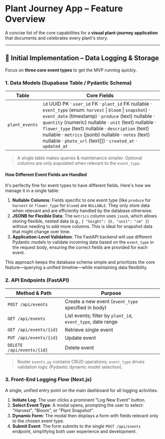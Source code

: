 # Plant Journey App – Feature Overview

A concise list of the core capabilities for a **visual plant-journey application** that documents and celebrates every plant's story.

---

## 🚀 Initial Implementation – Data Logging & Storage

Focus on **three core event types** to get the MVP running quickly.

### 1. Data Models (Supabase Table / Pydantic Schema)

| Table | Core Fields |
|-------|-------------|
| `plant_events` | `id` UUID PK · `user_id` FK · `plant_id` FK nullable · `event_type` (enum: `harvest` \| `bloom` \| `snapshot`) · `event_date` (timestamp) · `produce` (text) nullable · `quantity` (numeric) nullable · `unit` (text) nullable · `flower_type` (text) nullable · `description` (text) nullable · `metrics` (jsonb) nullable · `notes` (text) nullable · `photo_url` (text[]) · `created_at` · `updated_at` |

> A single table makes queries & maintenance simpler. Optional columns are only populated when relevant to the `event_type`.

#### How Different Event Fields are Handled
It's perfectly fine for event types to have different fields. Here's how we manage it in a single table:

1.  **Nullable Columns**: Fields specific to one event type (like `produce` for `harvest` or `flower_type` for `bloom`) are `NULLABLE`. They only store data when relevant and are efficiently handled by the database otherwise.
2.  **JSONB for Flexible Data**: The `metrics` column uses `jsonb`, which allows storing flexible, nested data (e.g., `{ "height": 15, "unit": "cm" }`) without needing to add more columns. This is ideal for snapshot data that might change over time.
3.  **Application-Level Validation**: The FastAPI backend will use different Pydantic models to validate incoming data based on the `event_type` in the request body, ensuring the correct fields are provided for each event.

This approach keeps the database schema simple and prioritizes the core feature—querying a unified timeline—while maintaining data flexibility.

### 2. API Endpoints (FastAPI)

| Method & Path | Purpose |
|---------------|---------|
| `POST /api/events` | Create a new event (`event_type` specified in body) |
| `GET /api/events` | List events; filter by `plant_id`, `event_type`, date range |
| `GET /api/events/{id}` | Retrieve single event |
| `PUT /api/events/{id}` | Update event |
| `DELETE /api/events/{id}` | Delete event |

> Router `events.py` contains CRUD operations; `event_type` drives validation logic (Pydantic dynamic model selection).

### 3. Front-End Logging Flow (Next.js)

A single, unified entry point on the main dashboard for all logging activities.

1.  **Initiate Log**: The user clicks a prominent "Log New Event" button.
2.  **Select Event Type**: A modal opens, prompting the user to select: "Harvest", "Bloom", or "Plant Snapshot".
3.  **Dynamic Form**: The modal then displays a form with fields relevant only to the chosen event type.
4.  **Submit Event**: The form submits to the single `POST /api/events` endpoint, simplifying both user experience and development.

